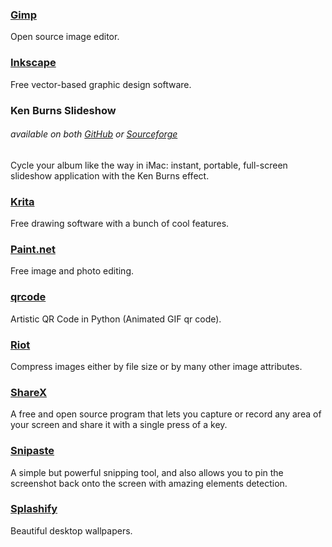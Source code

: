 ### [Gimp](http://www.gimp.org/)

Open source image editor.

### [Inkscape](https://inkscape.org/en/)

Free vector-based graphic design software.

### Ken Burns Slideshow

###### available on both [GitHub](https://github.com/changbowen/Ken-Burns-Slideshow) or [Sourceforge](https://sourceforge.net/projects/ken-burns-slideshow/)

Cycle your album like the way in iMac: instant, portable, full-screen slideshow application with the Ken Burns effect.

### [Krita](https://krita.org/)

Free drawing software with a bunch of cool features.

### [Paint.net](http://www.getpaint.net/index.html)

Free image and photo editing.

### [**qrcode**](https://github.com/sylnsfar/qrcode)

Artistic QR Code in Python \(Animated GIF qr code\).

### [Riot](http://luci.criosweb.ro/riot/)

Compress images either by file size or by many other image attributes.

### [ShareX](https://getsharex.com/)

A free and open source program that lets you capture or record any area of your screen and share it with a single press of a key.

### [Snipaste](https://snipaste.com/)

A simple but powerful snipping tool, and also allows you to pin the screenshot back onto the screen with amazing elements detection.

### [Splashify](https://splashify.net/)

Beautiful desktop wallpapers.

